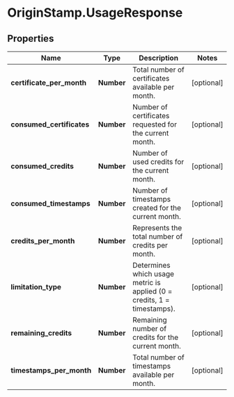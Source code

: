 # OriginStamp.UsageResponse

## Properties
Name | Type | Description | Notes
------------ | ------------- | ------------- | -------------
**certificate_per_month** | **Number** | Total number of certificates available per month. | [optional] 
**consumed_certificates** | **Number** | Number of certificates requested for the current month. | [optional] 
**consumed_credits** | **Number** | Number of used credits for the current month. | [optional] 
**consumed_timestamps** | **Number** | Number of timestamps created for the current month. | [optional] 
**credits_per_month** | **Number** | Represents the total number of credits per month. | [optional] 
**limitation_type** | **Number** | Determines which usage metric is applied (0 = credits, 1 = timestamps). | [optional] 
**remaining_credits** | **Number** | Remaining number of credits for the current month. | [optional] 
**timestamps_per_month** | **Number** | Total number of timestamps available per month. | [optional] 


